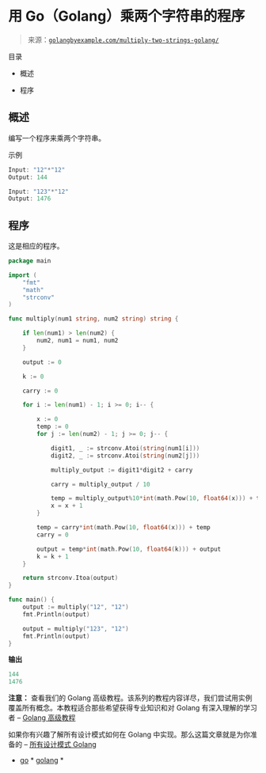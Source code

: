 <!--yml

分类：未分类

日期：2024-10-13 06:48:51

-->

# 用 Go（Golang）乘两个字符串的程序

> 来源：[`golangbyexample.com/multiply-two-strings-golang/`](https://golangbyexample.com/multiply-two-strings-golang/)

目录

+   概述

+   程序 

## **概述**

编写一个程序来乘两个字符串。

示例

```go
Input: "12"*"12"
Output: 144

Input: "123"*"12"
Output: 1476
```

## **程序**

这是相应的程序。

```go
package main

import (
	"fmt"
	"math"
	"strconv"
)

func multiply(num1 string, num2 string) string {

	if len(num1) > len(num2) {
		num2, num1 = num1, num2
	}

	output := 0

	k := 0

	carry := 0

	for i := len(num1) - 1; i >= 0; i-- {

		x := 0
		temp := 0
		for j := len(num2) - 1; j >= 0; j-- {

			digit1, _ := strconv.Atoi(string(num1[i]))
			digit2, _ := strconv.Atoi(string(num2[j]))

			multiply_output := digit1*digit2 + carry

			carry = multiply_output / 10

			temp = multiply_output%10*int(math.Pow(10, float64(x))) + temp
			x = x + 1
		}

		temp = carry*int(math.Pow(10, float64(x))) + temp
		carry = 0

		output = temp*int(math.Pow(10, float64(k))) + output
		k = k + 1
	}

	return strconv.Itoa(output)
}

func main() {
	output := multiply("12", "12")
	fmt.Println(output)

	output = multiply("123", "12")
	fmt.Println(output)
}
```

**输出**

```go
144
1476
```

**注意：** 查看我们的 Golang 高级教程。该系列的教程内容详尽，我们尝试用实例覆盖所有概念。本教程适合那些希望获得专业知识和对 Golang 有深入理解的学习者 – [Golang 高级教程](https://golangbyexample.com/golang-comprehensive-tutorial/)

如果你有兴趣了解所有设计模式如何在 Golang 中实现。那么这篇文章就是为你准备的 – [所有设计模式 Golang](https://golangbyexample.com/all-design-patterns-golang/)

+   [go](https://golangbyexample.com/tag/go/) *   [golang](https://golangbyexample.com/tag/golang/) *

